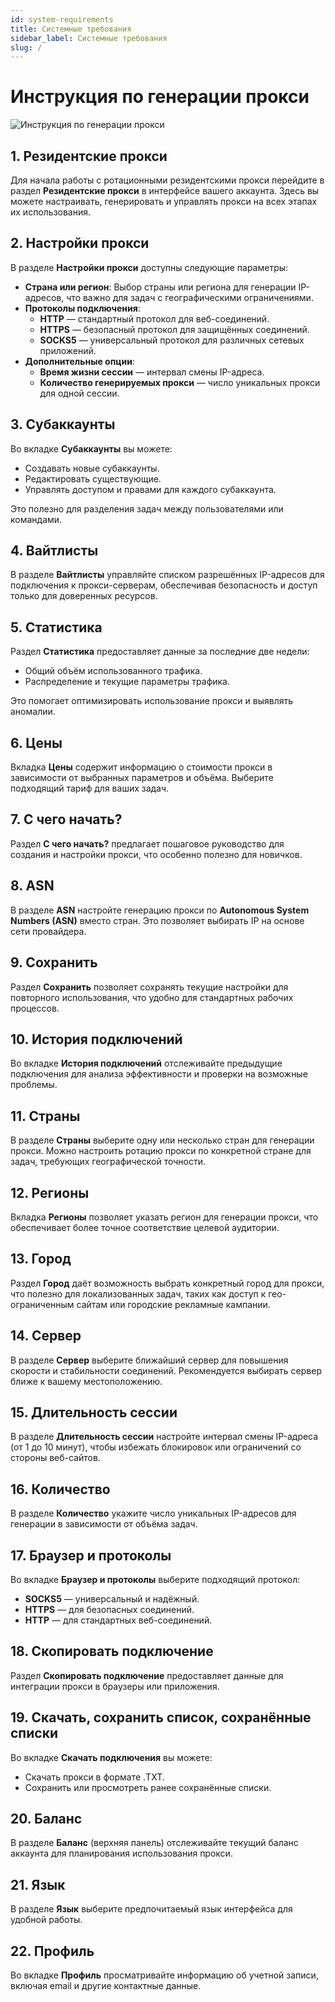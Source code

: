 ```yaml
---
id: system-requirements
title: Системные требования
sidebar_label: Системные требования
slug: /
---
```

# Инструкция по генерации прокси
![Инструкция по генерации прокси](https://github.com/myproxynetwork/my-knowledge-base/static/img/photo_5911269932115543734_y.jpg)
## 1. Резидентские прокси

Для начала работы с ротационными резидентскими прокси перейдите в раздел **Резидентские прокси** в интерфейсе вашего аккаунта. Здесь вы можете настраивать, генерировать и управлять прокси на всех этапах их использования.

## 2. Настройки прокси

В разделе **Настройки прокси** доступны следующие параметры:

- **Страна или регион**: Выбор страны или региона для генерации IP-адресов, что важно для задач с географическими ограничениями.
- **Протоколы подключения**:
  - **HTTP** — стандартный протокол для веб-соединений.
  - **HTTPS** — безопасный протокол для защищённых соединений.
  - **SOCKS5** — универсальный протокол для различных сетевых приложений.
- **Дополнительные опции**:
  - **Время жизни сессии** — интервал смены IP-адреса.
  - **Количество генерируемых прокси** — число уникальных прокси для одной сессии.

## 3. Субаккаунты

Во вкладке **Субаккаунты** вы можете:
- Создавать новые субаккаунты.
- Редактировать существующие.
- Управлять доступом и правами для каждого субаккаунта.

Это полезно для разделения задач между пользователями или командами.

## 4. Вайтлисты

В разделе **Вайтлисты** управляйте списком разрешённых IP-адресов для подключения к прокси-серверам, обеспечивая безопасность и доступ только для доверенных ресурсов.

## 5. Статистика

Раздел **Статистика** предоставляет данные за последние две недели:
- Общий объём использованного трафика.
- Распределение и текущие параметры трафика.

Это помогает оптимизировать использование прокси и выявлять аномалии.

## 6. Цены

Вкладка **Цены** содержит информацию о стоимости прокси в зависимости от выбранных параметров и объёма. Выберите подходящий тариф для ваших задач.

## 7. С чего начать?

Раздел **С чего начать?** предлагает пошаговое руководство для создания и настройки прокси, что особенно полезно для новичков.

## 8. ASN

В разделе **ASN** настройте генерацию прокси по **Autonomous System Numbers (ASN)** вместо стран. Это позволяет выбирать IP на основе сети провайдера.

## 9. Сохранить

Раздел **Сохранить** позволяет сохранять текущие настройки для повторного использования, что удобно для стандартных рабочих процессов.

## 10. История подключений

Во вкладке **История подключений** отслеживайте предыдущие подключения для анализа эффективности и проверки на возможные проблемы.

## 11. Страны

В разделе **Страны** выберите одну или несколько стран для генерации прокси. Можно настроить ротацию прокси по конкретной стране для задач, требующих географической точности.

## 12. Регионы

Вкладка **Регионы** позволяет указать регион для генерации прокси, что обеспечивает более точное соответствие целевой аудитории.

## 13. Город

Раздел **Город** даёт возможность выбрать конкретный город для прокси, что полезно для локализованных задач, таких как доступ к гео-ограниченным сайтам или городские рекламные кампании.

## 14. Сервер

В разделе **Сервер** выберите ближайший сервер для повышения скорости и стабильности соединений. Рекомендуется выбирать сервер ближе к вашему местоположению.

## 15. Длительность сессии

В разделе **Длительность сессии** настройте интервал смены IP-адреса (от 1 до 10 минут), чтобы избежать блокировок или ограничений со стороны веб-сайтов.

## 16. Количество

В разделе **Количество** укажите число уникальных IP-адресов для генерации в зависимости от объёма задач.

## 17. Браузер и протоколы

Во вкладке **Браузер и протоколы** выберите подходящий протокол:
- **SOCKS5** — универсальный и надёжный.
- **HTTPS** — для безопасных соединений.
- **HTTP** — для стандартных веб-соединений.

## 18. Скопировать подключение

Раздел **Скопировать подключение** предоставляет данные для интеграции прокси в браузеры или приложения.

## 19. Скачать, сохранить список, сохранённые списки

Во вкладке **Скачать подключения** вы можете:
- Скачать прокси в формате .TXT.
- Сохранить или просмотреть ранее сохранённые списки.

## 20. Баланс

В разделе **Баланс** (верхняя панель) отслеживайте текущий баланс аккаунта для планирования использования прокси.

## 21. Язык

В разделе **Язык** выберите предпочитаемый язык интерфейса для удобной работы.

## 22. Профиль

Во вкладке **Профиль** просматривайте информацию об учетной записи, включая email и другие контактные данные.
